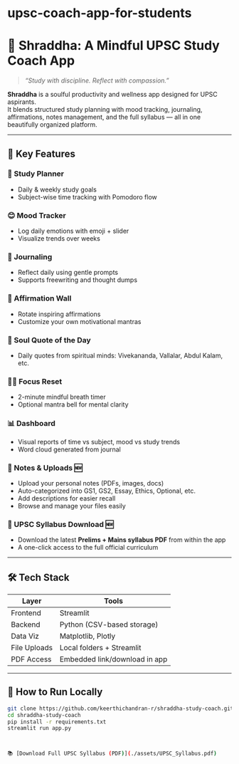 # upsc-coach-app-for-students
# 🌸 Shraddha: A Mindful UPSC Study Coach App

> *“Study with discipline. Reflect with compassion.”*

**Shraddha** is a soulful productivity and wellness app designed for UPSC aspirants.  
It blends structured study planning with mood tracking, journaling, affirmations, notes management, and the full syllabus — all in one beautifully organized platform.

---

## 🌟 Key Features

### 📆 Study Planner
- Daily & weekly study goals
- Subject-wise time tracking with Pomodoro flow

### 😊 Mood Tracker
- Log daily emotions with emoji + slider
- Visualize trends over weeks

### 📖 Journaling
- Reflect daily using gentle prompts
- Supports freewriting and thought dumps

### 💬 Affirmation Wall
- Rotate inspiring affirmations
- Customize your own motivational mantras

### 🌱 Soul Quote of the Day
- Daily quotes from spiritual minds: Vivekananda, Vallalar, Abdul Kalam, etc.

### 🧘‍♀️ Focus Reset
- 2-minute mindful breath timer
- Optional mantra bell for mental clarity

### 📊 Dashboard
- Visual reports of time vs subject, mood vs study trends
- Word cloud generated from journal

### 📂 Notes & Uploads 🆕
- Upload your personal notes (PDFs, images, docs)
- Auto-categorized into GS1, GS2, Essay, Ethics, Optional, etc.
- Add descriptions for easier recall
- Browse and manage your files easily

### 📜 UPSC Syllabus Download 🆕
- Download the latest **Prelims + Mains syllabus PDF** from within the app
- A one-click access to the full official curriculum

---

## 🛠 Tech Stack

| Layer         | Tools              |
|---------------|--------------------|
| Frontend      | Streamlit          |
| Backend       | Python (CSV-based storage) |
| Data Viz      | Matplotlib, Plotly |
| File Uploads  | Local folders + Streamlit |
| PDF Access    | Embedded link/download in app |

---

## 🚀 How to Run Locally

```bash
git clone https://github.com/keerthichandran-r/shraddha-study-coach.git
cd shraddha-study-coach
pip install -r requirements.txt
streamlit run app.py



📚 [Download Full UPSC Syllabus (PDF)](./assets/UPSC_Syllabus.pdf)
